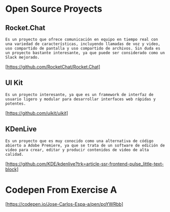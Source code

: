 # **Open Source Proyects**

## **Rocket.Chat** 
```
Es un proyecto que ofrece comunicación en equipo en tiempo real con una variedad de características, incluyendo llamadas de voz y video, uso compartido de pantalla y uso compartido de archivos. Sin duda es un proyecto bastante interesante, ya que puede ser considerado como un Slack mejorado.
```

[https://github.com/RocketChat/Rocket.Chat]

## **UI Kit**
```
Es un proyecto interesante, ya que es un framework de interfaz de usuario ligero y modular para desarrollar interfaces web rápidas y potentes.
```

[https://github.com/uikit/uikit]

## **KDenLive**
```
Es un proyecto que es muy conocido como una alternativa de código abierto a Adobe Premiere, ya que se trata de un software de edición de video para crear, editar y producir contenidos de video de alta calidad.
```

[https://github.com/KDE/kdenlive?trk=article-ssr-frontend-pulse_little-text-block]

# **Codepen From Exercise A**

[https://codepen.io/Jose-Carlos-Espa-a/pen/poYWRbb]
